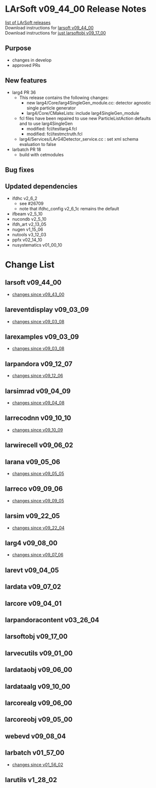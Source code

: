 # LArSoft v09_44_00 Release Notes



[list of LArSoft releases](LArSoft_release_list)  
Download instructions for [larsoft v09_44_00](https://scisoft.fnal.gov/scisoft/bundles/larsoft/v09_44_00/larsoft-v09_44_00.html)  
Download instructions for [just larsoftobj v09_17_00](https://scisoft.fnal.gov/scisoft/bundles/larsoftobj/v09_17_00/larsoftobj-v09_17_00.html)

## Purpose

-   changes in develop
-   approved PRs

## New features

-   larg4 PR 36
    -   This release contains the following changes:
        -   new larg4/Core/larg4SingleGen_module.cc: detector agnostic single particle generator
        -   larg4/Core/CMakeLists: include larg4SingleGen_module
    -   fcl files have been repaired to use new ParticleListAction defaults and to use larg4SingleGen
        -   modified: fcl/testlarg4.fcl
        -   modified: fcl/testmctruth.fcl
    -   larg4/Services/LArG4Detector_service.cc : set xml schema evaluation to false
-   larbatch PR 18
    -   build with cetmodules

## Bug fixes

## Updated dependencies

-   ifdhc v2_6_2
    -   see \#26709
    -   note that ifdhc_config v2_6_1c remains the default
-   ifbeam v2_5_10
-   nucondb v2_5_10
-   ifdh_art v2_13_05
-   nugen v1_15_06
-   nutools v3_12_03
-   ppfx v02_14_10
-   nusystematics v01_00_10

# Change List

## larsoft v09_44_00

-   [changes since v09_43_00](https://github.com/LArSoft/larsoft/compare/v09_43_00...v09_44_00)

## lareventdisplay v09_03_09

-   [changes since v09_03_08](https://github.com/LArSoft/lareventdisplay/compare/v09_03_08...v09_03_09)

## larexamples v09_03_09

-   [changes since v09_03_08](https://github.com/LArSoft/larexamples/compare/v09_03_08...v09_03_09)

## larpandora v09_12_07

-   [changes since v09_12_06](https://github.com/LArSoft/larpandora/compare/v09_12_06...v09_12_07)

## larsimrad v09_04_09

-   [changes since v09_04_08](https://github.com/LArSoft/larsimrad/compare/v09_04_08...v09_04_09)

## larrecodnn v09_10_10

-   [changes since v09_10_09](https://github.com/LArSoft/larrecodnn/compare/v09_10_09...v09_10_10)

## larwirecell v09_06_02

## larana v09_05_06

-   [changes since v09_05_05](https://github.com/LArSoft/larana/compare/v09_05_05...v09_05_06)

## larreco v09_09_06

-   [changes since v09_09_05](https://github.com/LArSoft/larreco/compare/v09_09_05...v09_09_06)

## larsim v09_22_05

-   [changes since v09_22_04](https://github.com/LArSoft/larsim/compare/v09_22_04...v09_22_05)

## larg4 v09_08_00

-   [changes since v09_07_06](https://github.com/LArSoft/larg4/compare/v09_07_06...v09_08_00)

## larevt v09_04_05

## lardata v09_07_02

## larcore v09_04_01

## larpandoracontent v03_26_04

## larsoftobj v09_17_00

## larvecutils v09_01_00

## lardataobj v09_06_00

## lardataalg v09_10_00

## larcorealg v09_06_00

## larcoreobj v09_05_00

## webevd v09_08_04

## larbatch v01_57_00

-   [changes since v01_56_02](https://github.com/LArSoft/larbatch/compare/v01_56_02...v01_57_00)

## larutils v1_28_02

